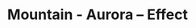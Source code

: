 ---
title: Mountain - Aurora – Effect
builder: true
type: coming-soon

# Content section
sections:
  - headerSection
  - servicesSection
  - subscribeSection
  - contactSection
  - mapSection

# Background effect
auroraEffect: 
  enable: true
  rayCount: 300
  speed: 0.05
  backgroundColor: "#24131F"

---